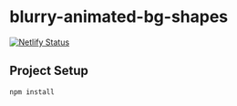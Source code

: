 # blurry-animated-bg-shapes
[![Netlify Status](https://api.netlify.com/api/v1/badges/d256b113-44cf-444f-ac8b-2c31ce476593/deploy-status)](https://app.netlify.com/sites/frosty-euler-98d667/deploys)

## Project Setup
```
npm install
```
